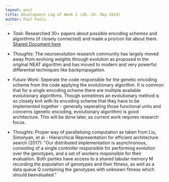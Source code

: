 ```yaml
---
layout: post
title: Development Log of Week 2 (20.-26. May 2019)
author: Paul Pauls
---
```



* _Task_: Researched 30+ papers about possible encoding schemes and algorithms (if closely connected) and made a pro/con list about them. [Shared Document here](https://docs.google.com/document/d/1jHZRAmFRMX-4Dly267cV7DKco2pN2UJbhXbu28uuhP4)


* _Thoughts_: The neuroevolution research community has largely moved away from evolving  weights through evolution as proposed in the original NEAT algorithm and has moved to modern and very powerful differential techniques like backpropagation.


* _Future Work_: Seperate the code responsible for the genetic encoding scheme from the code applying the evolutionary algorithm. It is common that for a single encoding scheme there are multiple available evolutionary algorithms. Though sometimes an evolutionary method is so closely knit with its encoding scheme that they have to be implemented together - generally seperating those functional units and concerns (genetic encoding, evolutionary algorithm) is good architecture. This will be done later, as current work requires research focus.


* _Thoughts_: Proper way of parallelising computation as taken from Liu, Simonyan, et al - Hierarchical Representation for efficient architecture search (2017): "Our distributed implementation is asynchronous, consisting of a single controller responsible for performing evolution over the genotypes, and a set of workers responsible for their evaluation. Both parties have access to a shared tabular memory M recording the population of genotypes and their fitness, as well as a data queue Q containing the genotypes with unknown fitness which should beevaluated."

